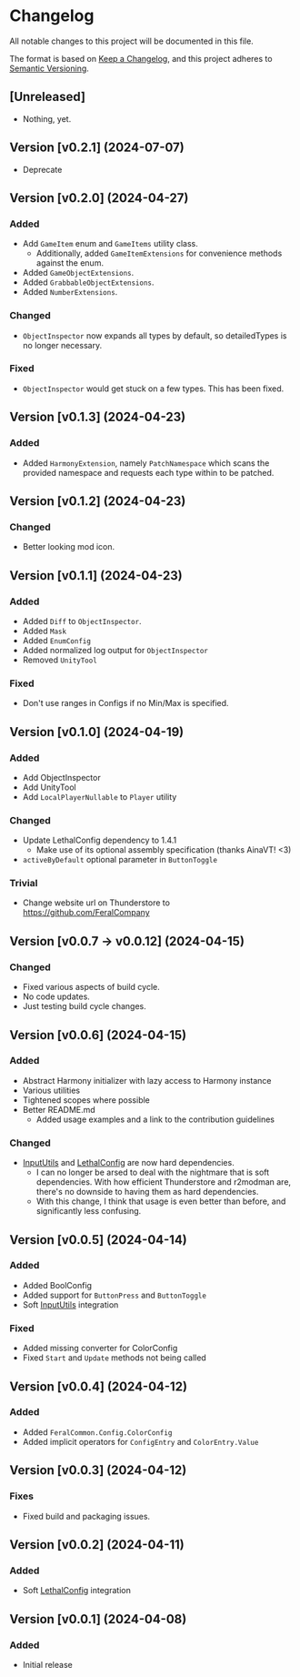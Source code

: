 # Changelog

All notable changes to this project will be documented in this file.

The format is based on [Keep a Changelog](https://keepachangelog.com/en/1.1.0/ 'Keep a Changelog, 1.1.0'),
and this project adheres to [Semantic Versioning](https://semver.org/spec/v2.0.0.html 'Semantic Versioning, 2.0.0').

## [Unreleased]

- Nothing, yet.

## Version [v0.2.1] (2024-07-07)

- Deprecate

## Version [v0.2.0] (2024-04-27)

### Added

- Add `GameItem` enum and `GameItems` utility class.
    - Additionally, added `GameItemExtensions` for convenience methods against the enum.
- Added `GameObjectExtensions`.
- Added `GrabbableObjectExtensions`.
- Added `NumberExtensions`.

### Changed

- `ObjectInspector` now expands all types by default, so detailedTypes is no longer necessary.

### Fixed

- `ObjectInspector` would get stuck on a few types. This has been fixed.

## Version [v0.1.3] (2024-04-23)

### Added

- Added `HarmonyExtension`, namely `PatchNamespace` which scans the provided namespace and requests each type within to be patched.

## Version [v0.1.2] (2024-04-23)

### Changed

- Better looking mod icon.

## Version [v0.1.1] (2024-04-23)

### Added

- Added `Diff` to `ObjectInspector`.
- Added `Mask`
- Added `EnumConfig`
- Added normalized log output for `ObjectInspector`
- Removed `UnityTool`

### Fixed

- Don't use ranges in Configs if no Min/Max is specified.

## Version [v0.1.0] (2024-04-19)

### Added

- Add ObjectInspector
- Add UnityTool
- Add `LocalPlayerNullable` to `Player` utility

### Changed

- Update LethalConfig dependency to 1.4.1
    - Make use of its optional assembly specification (thanks AinaVT! <3)
- `activeByDefault` optional parameter in `ButtonToggle`

### Trivial

- Change website url on Thunderstore to https://github.com/FeralCompany

## Version [v0.0.7 -> v0.0.12] (2024-04-15)

### Changed

- Fixed various aspects of build cycle.
- No code updates.
- Just testing build cycle changes.

## Version [v0.0.6] (2024-04-15)

### Added

- Abstract Harmony initializer with lazy access to Harmony instance
- Various utilities
- Tightened scopes where possible
- Better README.md
    - Added usage examples and a link to the contribution guidelines

### Changed

- [InputUtils](https://thunderstore.io/c/lethal-company/p/Rune580/LethalCompany_InputUtils 'InputUtils by Rune580')
  and [LethalConfig](https://thunderstore.io/c/lethal-company/p/AinaVT/LethalConfig 'LethalConfig by AinaVT') are now hard dependencies.
    - I can no longer be arsed to deal with the nightmare that is soft dependencies. With how efficient Thunderstore and r2modman are, there's no
      downside to having them as hard dependencies.
    - With this change, I think that usage is even better than before, and significantly less confusing.

## Version [v0.0.5] (2024-04-14)

### Added

- Added BoolConfig
- Added support for `ButtonPress` and `ButtonToggle`
- Soft [InputUtils](https://thunderstore.io/c/lethal-company/p/Rune580/LethalCompany_InputUtils 'InputUtils by Rune580') integration

### Fixed

- Added missing converter for ColorConfig
- Fixed `Start` and `Update` methods not being called

## Version [v0.0.4] (2024-04-12)

### Added

- Added `FeralCommon.Config.ColorConfig`
- Added implicit operators for `ConfigEntry` and `ColorEntry.Value`

## Version [v0.0.3] (2024-04-12)

### Fixes

- Fixed build and packaging issues.

## Version [v0.0.2] (2024-04-11)

### Added

- Soft [LethalConfig](https://thunderstore.io/c/lethal-company/p/AinaVT/LethalConfig 'LethalConfig by AinaVT') integration

## Version [v0.0.1] (2024-04-08)

### Added

- Initial release
